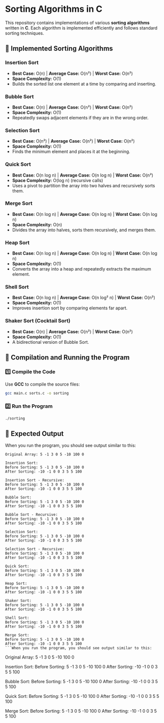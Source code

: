 # Sorting Algorithms in C

This repository contains implementations of various **sorting algorithms** written in **C**. 
Each algorithm is implemented efficiently and follows standard sorting techniques.

## 🔹 Implemented Sorting Algorithms

### **Insertion Sort**
- **Best Case:** O(n) | **Average Case:** O(n²) | **Worst Case:** O(n²)
- **Space Complexity:** O(1)
- Builds the sorted list one element at a time by comparing and inserting.

### **Bubble Sort**
- **Best Case:** O(n) | **Average Case:** O(n²) | **Worst Case:** O(n²)
- **Space Complexity:** O(1)
- Repeatedly swaps adjacent elements if they are in the wrong order.

### **Selection Sort**
- **Best Case:** O(n²) | **Average Case:** O(n²) | **Worst Case:** O(n²)
- **Space Complexity:** O(1)
- Finds the minimum element and places it at the beginning.

### **Quick Sort**
- **Best Case:** O(n log n) | **Average Case:** O(n log n) | **Worst Case:** O(n²)
- **Space Complexity:** O(log n) (recursive calls)
- Uses a pivot to partition the array into two halves and recursively sorts them.

### **Merge Sort**
- **Best Case:** O(n log n) | **Average Case:** O(n log n) | **Worst Case:** O(n log n)
- **Space Complexity:** O(n)
- Divides the array into halves, sorts them recursively, and merges them.

### **Heap Sort**
- **Best Case:** O(n log n) | **Average Case:** O(n log n) | **Worst Case:** O(n log n)
- **Space Complexity:** O(1)
- Converts the array into a heap and repeatedly extracts the maximum element.

### **Shell Sort**
- **Best Case:** O(n log n) | **Average Case:** O(n log² n) | **Worst Case:** O(n²)
- **Space Complexity:** O(1)
- Improves insertion sort by comparing elements far apart.

### **Shaker Sort (Cocktail Sort)**
- **Best Case:** O(n) | **Average Case:** O(n²) | **Worst Case:** O(n²)
- **Space Complexity:** O(1)
- A bidirectional version of Bubble Sort.

## 🚀 Compilation and Running the Program

### **1️⃣ Compile the Code**

Use **GCC** to compile the source files:

```sh
gcc main.c sorts.c -o sorting
```

### **2️⃣ Run the Program**

```sh
./sorting
```

## 📌 Expected Output
When you run the program, you should see output similar to this:

```
Original Array: 5 -1 3 0 5 -10 100 0

Insertion Sort:
Before Sorting: 5 -1 3 0 5 -10 100 0
After Sorting: -10 -1 0 0 3 5 5 100

Insertion Sort - Recursive:
Before Sorting: 5 -1 3 0 5 -10 100 0
After Sorting: -10 -1 0 0 3 5 5 100

Bubble Sort:
Before Sorting: 5 -1 3 0 5 -10 100 0
After Sorting: -10 -1 0 0 3 5 5 100

Bubble Sort - Recursive:
Before Sorting: 5 -1 3 0 5 -10 100 0
After Sorting: -10 -1 0 0 3 5 5 100

Selection Sort:
Before Sorting: 5 -1 3 0 5 -10 100 0
After Sorting: -10 -1 0 0 3 5 5 100

Selection Sort - Recursive:
Before Sorting: 5 -1 3 0 5 -10 100 0
After Sorting: -10 -1 0 0 3 5 5 100

Quick Sort:
Before Sorting: 5 -1 3 0 5 -10 100 0
After Sorting: -10 -1 0 0 3 5 5 100

Heap Sort:
Before Sorting: 5 -1 3 0 5 -10 100 0
After Sorting: -10 -1 0 0 3 5 5 100

Shaker Sort:
Before Sorting: 5 -1 3 0 5 -10 100 0
After Sorting: -10 -1 0 0 3 5 5 100

Shell Sort:
Before Sorting: 5 -1 3 0 5 -10 100 0
After Sorting: -10 -1 0 0 3 5 5 100

Merge Sort:
Before Sorting: 5 -1 3 0 5 -10 100 0
After Sorting: -10 -1 0 0 3 5 5 100
```When you run the program, you should see output similar to this:

```
Original Array: 5 -1 3 0 5 -10 100 0

Insertion Sort:
Before Sorting: 5 -1 3 0 5 -10 100 0
After Sorting: -10 -1 0 0 3 5 5 100

Bubble Sort:
Before Sorting: 5 -1 3 0 5 -10 100 0
After Sorting: -10 -1 0 0 3 5 5 100

Quick Sort:
Before Sorting: 5 -1 3 0 5 -10 100 0
After Sorting: -10 -1 0 0 3 5 5 100

Merge Sort:
Before Sorting: 5 -1 3 0 5 -10 100 0
After Sorting: -10 -1 0 0 3 5 5 100
```

